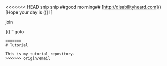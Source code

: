 <<<<<<< HEAD
snip
snip
##good morning##
[http://disabilityheard.com]()
[Hope your day is (![]())]
![

join




]()```goto


```
=======
# Tutorial

This is my tutorial repository.
>>>>>>> origin/email
